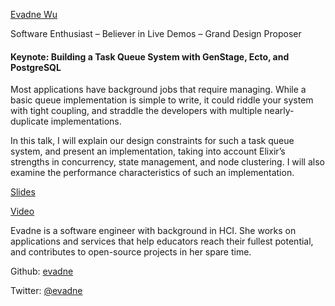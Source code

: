 [Evadne Wu  ](http://s3.amazonaws.com/esl-conf-stg/media/files/000/000/693/thumbnail/evadne-wu.jpg?1499253523)

Software Enthusiast – Believer in Live Demos – Grand Design Proposer

#### Keynote: Building a Task Queue System with GenStage, Ecto, and PostgreSQL

Most applications have background jobs that require managing. While a basic queue implementation is simple to write, it could riddle your system with tight coupling, and straddle the developers with multiple nearly-duplicate implementations.  
  
In this talk, I will explain our design constraints for such a task queue system, and present an implementation, taking into account Elixir’s strengths in concurrency, state management, and node clustering. I will also examine the performance characteristics of such an implementation.

[Slides](http://s3.amazonaws.com/esl-conf-stg/media/files/000/000/904/original/Evadne_Wu_-_Building_a_Task_Queue_with_GenStage__Ecto_and_PostgreSQL.pdf?1524733730)

[Video](https://youtu.be/tytHbbjeHMM)

Evadne is a software engineer with background in HCI. She works on applications and services that help educators reach their fullest potential, and contributes to open-source projects in her spare time.

Github: [evadne](https://github.com/evadne)

Twitter: [@evadne](https://twitter.com/evadne)

